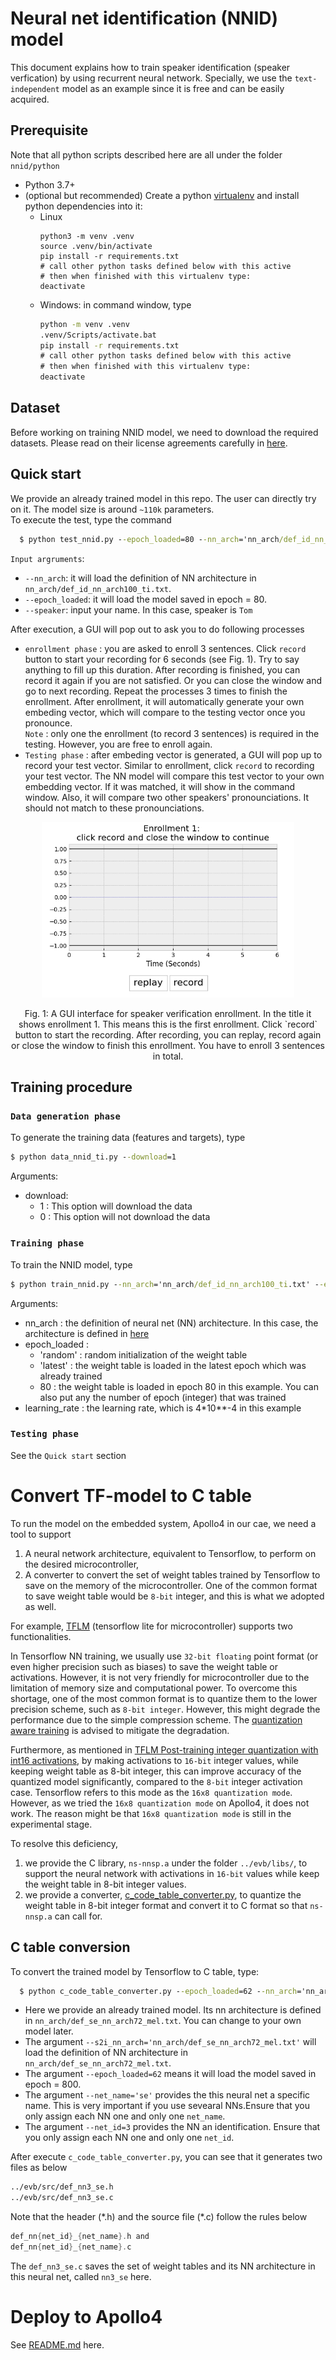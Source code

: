 # Neural net identification (NNID) model
This document explains how to train speaker identification (speaker verfication) by using recurrent neural network. Specially, we use the `text-independent` model as an example since it is free and can be easily acquired.
## Prerequisite
Note that all python scripts described here are all under the folder `nnid/python`
- Python 3.7+
- (optional but recommended) Create a python [virtualenv](https://docs.python.org/3/library/venv.html) and install python dependencies into it:
  - Linux
    ```
    python3 -m venv .venv
    source .venv/bin/activate
    pip install -r requirements.txt
    # call other python tasks defined below with this active
    # then when finished with this virtualenv type:
    deactivate
    ```
  - Windows: in command window, type
    ```cmd
    python -m venv .venv
    .venv/Scripts/activate.bat
    pip install -r requirements.txt
    # call other python tasks defined below with this active
    # then when finished with this virtualenv type:
    deactivate
    ```
## Dataset
Before working on training NNID model, we need to download the required datasets. Please read on their license agreements carefully in [here](../docs/README.md).
## Quick start
We provide an already trained model in this repo. The user can directly try on it. The model size is around `~110k` parameters. \
To execute the test, type the command
```cmd
  $ python test_nnid.py --epoch_loaded=80 --nn_arch='nn_arch/def_id_nn_arch100_ti.txt' --speaker='Tom' 
```
`Input argruments`:
  * `--nn_arch`: it will load the definition of NN architecture in `nn_arch/def_id_nn_arch100_ti.txt`. 
  * `--epoch_loaded`: it will load the model saved in epoch = 80.
  * `--speaker`: input your name. In this case, speaker is `Tom`

After execution, a GUI will pop out to ask you to do following processes
  * `enrollment phase` : you are asked to enroll 3 sentences. Click `record` button to start your recording for 6 seconds (see Fig. 1). Try to say anything to fill up this duration. After recording is finished, you can record it again if you are not satisfied. Or you can close the window and go to next recording. Repeat the processes 3 times to finish the enrollment. After enrollment, it will automatically generate your own embeding vector, which will compare to the testing vector once you pronounce. \
   `Note` : only one the enrollment (to record 3 sentences) is required in the testing. However, you are free to enroll again. 
 * `Testing phase` : after embeding vector is generated, a GUI will pop up to record your test vector. Similar to enrollment, click `record` to recording your test
vector. The NN model will compare this test vector to your own embedding vector. If it was matched, it will show in the command window. Also, it will compare two other speakers' pronounciations. It should not match to these pronounciations.
<p align="center">
  <img src="./figures/enrollment.png"  width="80%">
</p>
<p align="center">
Fig. 1: A GUI interface for speaker verification enrollment. In the title it shows enrollment 1. This means this is the first enrollment. Click `record` button to start the recording. After recording, you can replay, record again or close the window to finish this enrollment. You have to enroll 3 sentences in total.
</p>
  

## Training procedure
### `Data generation phase`
To generate the training data (features and targets), type
```cmd
$ python data_nnid_ti.py --download=1
```
Arguments:
  * download:
    * 1 : This option will download the data
    * 0 : This option will not download the data
### `Training phase`
To train the NNID model, type
```cmd
$ python train_nnid.py --nn_arch='nn_arch/def_id_nn_arch100_ti.txt' --epoch_loaded=`random` --learning_rate=4 * 10**-4
```
Arguments:
  * nn_arch : the definition of neural net (NN) architecture. In this case, the architecture is defined in [here](nn_arch/def_id_nn_arch100_ti.txt)
  * epoch_loaded : 
    * 'random' : random initialization of the weight table
    * 'latest' : the weight table is loaded in the latest epoch which was already trained
    * 80       : the weight table is loaded in epoch 80 in this example. You can also put any the number of epoch (integer) that was trained
  * learning_rate : the learning rate, which is 4*10**-4 in this example
### `Testing phase`
See the `Quick start` section
# Convert TF-model to C table
To run the model on the embedded system, Apollo4 in our cae, we need a tool to support
1. A neural network architecture, equivalent to Tensorflow, to perform on the desired microcontroller,
2. A converter to convert the set of weight tables trained by Tensorflow to save on the memory of the microcontroller. One of the common format to save weight table would be `8-bit` integer, and this is what we adopted as well. 

For example, [TFLM](https://www.tensorflow.org/lite/microcontrollers) (tensorflow lite for microcontroller) supports two functionalities.

In Tensorflow NN training, we usually use `32-bit floating` point format (or even higher precision such as biases)  to save the weight table or activations. However, it is not very friendly for microcontroller due to the limitation of memory size and computational power. To overcome this shortage, one of the most common format is to quantize them to the lower precision scheme, such as `8-bit integer`. However, this might degrade the performance due to the simple compression scheme. The [quantization aware training](https://www.tensorflow.org/model_optimization/guide/quantization/training) is advised to mitigate the degradation. 

Furthermore, as mentioned in [TFLM Post-training integer quantization with int16 activations](https://www.tensorflow.org/lite/performance/post_training_integer_quant_16x8), by making activations to `16-bit` integer values, while keeping weight table as 8-bit integer, this can improve accuracy of the quantized model significantly, compared to the `8-bit` integer activation case. Tensorflow refers to this mode as the `16x8 quantization mode`. However, as we tried the `16x8 quantization mode` on Apollo4, it does not work. The reason might be that `16x8 quantization mode` is still in the experimental stage.  

To resolve this deficiency, 
1. we provide the C library, `ns-nnsp.a` under the folder `../evb/libs/`, to support the neural network with activations in `16-bit` values while keep the weight table in 8-bit integer values.
2. we provide a converter, [c_code_table_converter.py](./c_code_table_converter.py), to quantize the weight table in 8-bit integer format and convert it to C format so that `ns-nnsp.a` can call for. 
## C table conversion
 To convert the trained model by Tensorflow to C table, type:
```cmd
  $ python c_code_table_converter.py --epoch_loaded=62 --nn_arch='nn_arch/def_se_nn_arch72_mel.txt' --net_id=3 --net_name='se'
```
  * Here we provide an already trained model. Its nn architecture is defined in `nn_arch/def_se_nn_arch72_mel.txt`. You can change to your own model later.
  * The argument `--s2i_nn_arch='nn_arch/def_se_nn_arch72_mel.txt'` will load the definition of NN architecture in `nn_arch/def_se_nn_arch72_mel.txt`. 
  * The argument `--epoch_loaded=62` means it will load the model saved in epoch = 800.
  * The argument `--net_name='se'` provides the this neural net a specific name. This is very important if you use sevearal NNs.Ensure that you only assign each NN one and only one `net_name`.
  * The argument `--net_id=3` provides the NN an identification. Ensure that you only assign each NN one and only one `net_id`.
  
  After execute `c_code_table_converter.py`, you can see that it generates two files as below
  ```cmd
../evb/src/def_nn3_se.h
../evb/src/def_nn3_se.c
  ```
Note that the header (\*.h) and the source file (\*.c) follow the rules below 
```c
def_nn{net_id}_{net_name}.h and
def_nn{net_id}_{net_name}.c
```
The `def_nn3_se.c` saves the set of weight tables and its NN architecture in this neural net, called `nn3_se` here.

# Deploy to Apollo4
See [README.md](../README.md) here.